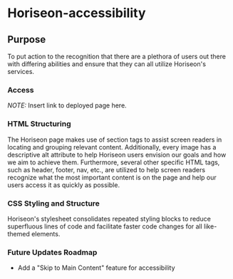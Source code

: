 # Horiseon-accessibility

## Purpose
To put action to the recognition that there are a plethora of users out there with differing abilities and ensure that they can all utilize Horiseon's services.

### Access
*NOTE:* Insert link to deployed page here.

### HTML Structuring
The Horiseon page makes use of section tags to assist screen readers in locating and grouping relevant content. Additionally, every image has a descriptive alt attribute to help Horiseon users envision our goals and how we aim to achieve them. Furthermore, several other specific HTML tags, such as header, footer, nav, etc., are utilized to help screen readers recognize what the most important content is on the page and help our users access it as quickly as possible.

### CSS Styling and Structure
Horiseon's stylesheet consolidates repeated styling blocks to reduce superfluous lines of code and facilitate faster code changes for all like-themed elements. 

### Future Updates Roadmap
* Add a "Skip to Main Content" feature for accessibility

